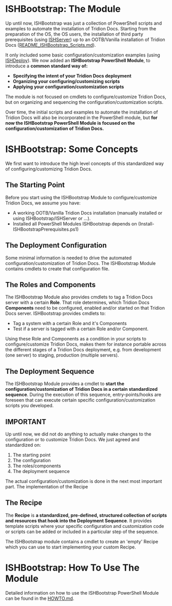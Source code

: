 # ISHBootstrap: The Module

Up until now, ISHBootstrap was just a collection of PowerShell scripts and examples to automate the installation of Tridion Docs. 
Starting from the preparation of the OS, the OS users, the installation of third party prerequisites (using [ISHServer](https://github.com/sdl/ISHServer)) up to an OOTB/Vanilla installation of Tridion Docs ([README_ISHBootstrap_Scripts.md](./README_ISHBootstrap_Scripts.md)).

It only included some basic configuration/customization examples (using [ISHDeploy](https://www.powershellgallery.com/packages/ISHDeploy)). 
We now added an **ISHBootstrap PowerShell Module**, to introduce a **common standard way of:** 

- **Specifying the intent of your Tridion Docs deployment** 
- **Organizing your configuring/customizing scripts**
- **Applying your configuration/customization scripts**

The module is not focused on cmdlets to configure/customize Tridion Docs, but on organizing and sequencing the configuration/customization scripts.

Over time, the initial scripts and examples to automate the installation of Tridion Docs will also be incorporated in the PowerShell module, but **for now the ISHBootstrap PowerShell Module is focused on the configuration/customization of Tridion Docs.**


# ISHBootstrap: Some Concepts
We first want to introduce the high level concepts of this standardized way of  configuring/customizing Tridion Docs.

## The Starting Point

Before you start using the ISHBootstrap Module to configure/customize Tridion Docs, we assume you have:

- A working OOTB/Vanilla Tridion Docs installation (manually installed or using ISHBootstrap/ISHServer or ...).
- Installed all PowerShell Modules ISHBootstrap depends on (Install-ISHBootstrapPrerequisites.ps1)

## The Deployment Configuration

Some minimal information is needed to drive the automated configuration/customization of Tridion Docs. The ISHBootstrap Module contains cmdlets to create that configuration file.

## The Roles and Components

The ISHBootstrap Module also provides cmdlets to tag a Tridion Docs server with a certain **Role**. That role determines, which Tridion Docs **Components** need to be configured, enabled and/or started on that Tridion Docs server.
ISHBootstrap provides cmdlets to:

- Tag a system with a certain Role and it's Components
- Test if a server is tagged with a certain Role and/or Component.

Using these Role and Components as a condition in your scripts to configure/customize Tridion Docs, makes them for instance portable across the different stages of a Tridion Docs deployment, e.g. from development (one server) to staging, production (multiple servers).  

## The Deployment Sequence

The ISHBootstrap Module provides a cmdlet to **start the configuration/customization of Tridion Docs in a certain standardized sequence**. During the execution of this sequence, entry-points/hooks are foreseen that can execute certain specific configuration/customization scripts you developed.

## IMPORTANT
Up until now, we did not do anything to actually make changes to the configuration or to customize Tridion Docs. We just agreed and standardized on:

1. The starting point
2. The configuration
3. The roles/components
4. The deployment sequence

The actual configuration/customization is done in the next most important part. The implementation of the Recipe

## The Recipe

The **Recipe** is **a standardized, pre-defined, structured collection of scripts and resources that hook into the Deployment Sequence**. It provides template scripts where your specific configuration and customization code or scripts can be added or included in a particular step of the sequence.

The ISHBootstrap module contains a cmdlet to create an 'empty' Recipe which you can use to start implementing your custom Recipe.

# ISHBootstrap: How To Use The Module

 Detailed information on how to use the ISHBootstrap PowerShell Module can be found in the [HOWTO.md](./HOWTO.md).